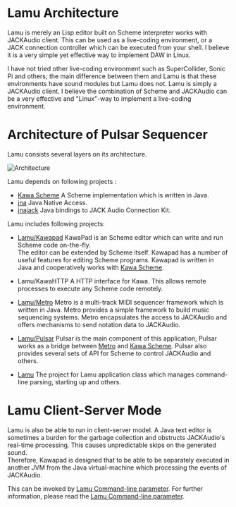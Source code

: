 Lamu Architecture
=================

Lamu is merely an Lisp editor built on Scheme interpreter works with JACKAudio 
client. This can be used as a live-coding environment, or a JACK connection 
controller which can be executed from your shell. I believe it is a very simple 
yet effective way to implement DAW in Linux. 

I have not tried other live-coding environment such as SuperCollider, Sonic Pi 
and others; the main difference between them and Lamu is that these 
environments have sound modules but Lamu does not. Lamu is simply a JACKAudio 
client. I believe the combination of Scheme and JACKAudio can be a very 
effective and "Linux"-way to implement a live-coding environment.

# Architecture of Pulsar Sequencer #
Lamu consists several layers on its architecture.

![Architecture][LNK_ARCHITECTURE]

Lamu depends on following projects :
- [Kawa Scheme][LNK_KAWA]
  A Scheme implementation which is written in Java.
- [jna][LNK_JNA]
  Java Native Access.
- [jnajack][LNK_JNAJACK]
  Java bindings to JACK Audio Connection Kit.

Lamu includes following projects:

- [Lamu/Kawapad](../workspace/kawapad/)
  KawaPad is an Scheme editor which can write and run Scheme code on-the-fly.  
  The editor can be extended by Scheme itself.  Kawapad has a number of useful 
  features for editing Scheme programs. Kawapad is written in Java and 
  cooperatively works with [Kawa Scheme][LNK_KAWA].

- Lamu/KawaHTTP
  A HTTP interface for Kawa. This allows remote processes to execute any Scheme 
  code remotely.

- [Lamu/Metro](../workspace/metro/)
  Metro is a multi-track MIDI sequencer framework which is written in Java.
  Metro provides a simple framework to build music sequencing systems. Metro
  encapsulates the access to JACKAudio and offers mechanisms to send notation 
  data to JACKAudio.

- [Lamu/Pulsar](../workspace/pulsar/)
  Pulsar is the main component of this application; Pulsar works as a bridge 
  between [Metro](../workspace/metro/) and [Kawa Scheme][LNK_KAWA]. Pulsar also
  provides several sets of API for Scheme to control JACKAudio and others.

- [Lamu](../workspace/lamu/)
  The project for Lamu application class which manages command-line parsing,
  starting up and others.


# Lamu Client-Server Mode #
Lamu is also be able to run in client-server model. A Java text editor is 
sometimes a burden for the garbage collection and obstructs JACKAudio's 
real-time processing. This causes unpredictable skips on the generated sound.  
Therefore, Kawapad is designed that to be able to be separately executed in 
another JVM from the Java virtual-machine which processing the events of 
JACKAudio.  

This can be invoked by [Lamu Command-line parameter](./arguments.md).
For further information, please read the [Lamu Command-line 
parameter](./arguments.md).




[LNK_ARCHITECTURE]:https://lambda-music.github.io/lamu/imgs/lambda-music-architecture-300.png
[LNK_KAWA]: https://www.gnu.org/software/kawa/
[LNK_JNA]:https://github.com/java-native-access/jna
[LNK_JNAJACK]:https://github.com/jaudiolibs/jnajack
